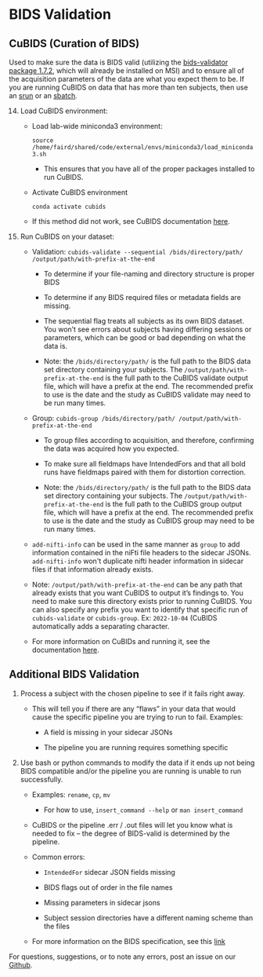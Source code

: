 # BIDS Validation

## CuBIDS (Curation of BIDS)

Used to make sure the data is BIDS valid (utilizing the [bids-validator package 1.7.2](https://cubids.readthedocs.io/en/latest/installation.html#:~:text=Now%20that%20we,%24), which will already be installed on MSI) and to ensure all of the acquisition parameters of the data are what you expect them to be. If you are running CuBIDS on data that has more than ten subjects, then use an [srun](slurm-params.md#srun) or an [sbatch](slurm-params.md#sbatch).

14. Load CuBIDS environment: 

    - Load lab-wide miniconda3 environment: 

        `source /home/faird/shared/code/external/envs/miniconda3/load_miniconda3.sh`

        - This ensures that you have all of the proper packages installed to run CuBIDS.

    - Activate CuBIDS environment

        `conda activate cubids`

    - If this method did not work, see CuBIDS documentation [here](https://cubids.readthedocs.io/en/latest/installation.html).

1. Run CuBIDS on your dataset:

    - Validation: `cubids-validate --sequential /bids/directory/path/ /output/path/with-prefix-at-the-end`

        - To determine if your file-naming and directory structure is proper BIDS

        - To determine if any BIDS required files or metadata fields are missing.

        - The sequential flag treats all subjects as its own BIDS dataset. You won’t see errors about subjects having differing sessions or parameters, which can be good or bad depending on what the data is.

        - Note: the `/bids/directory/path/` is the full path to the BIDS data set directory containing your subjects. The `/output/path/with-prefix-at-the-end` is the full path to the CuBIDS validate output file, which will have a prefix at the end. The recommended prefix to use is the date and the study as CuBIDS validate may need to be run many times.

    - Group: `cubids-group /bids/directory/path/ /output/path/with-prefix-at-the-end`

        - To group files according to acquisition, and therefore, confirming the data was acquired how you expected.

        - To make sure all fieldmaps have IntendedFors and that all bold runs have fieldmaps paired with them for distortion correction.

        - Note: the `/bids/directory/path/` is the full path to the BIDS data set directory containing your subjects. The `/output/path/with-prefix-at-the-end` is the full path to the CuBIDS group output file, which will have a prefix at the end. The recommended prefix to use is the date and the study as CuBIDS group may need to be run many times.

    - `add-nifti-info` can be used in the same manner as `group` to add information contained in the niFti file headers to the sidecar JSONs. `add-nifti-info` won't duplicate nifti header information in sidecar files if that information already exists.

    - Note: `/output/path/with-prefix-at-the-end` can be any path that already exists that you want CuBIDS to output it’s findings to. You need to make sure this directory exists prior to running CuBIDS. You can also specify any prefix you want to identify that specific run of `cubids-validate` or `cubids-group`. Ex: `2022-10-04` (CuBIDS automatically adds a separating character.

    - For more information on CuBIDs and running it, see the documentation [here](https://cubids.readthedocs.io/en/latest/index.html).

## Additional BIDS Validation 

1. Process a subject with the chosen pipeline to see if it fails right away. 

    - This will tell you if there are any “flaws” in your data that would cause the specific pipeline you are trying to run to fail. Examples:

        - A field is missing in your sidecar JSONs

        - The pipeline you are running requires something specific

2. Use bash or python commands to modify the data if it ends up not being BIDS compatible and/or the pipeline you are running is unable to run successfully.

    - Examples: `rename`, `cp`, `mv`

        - For how to use, `insert_command --help` or `man insert_command` 

    - CuBIDS or the pipeline .err / .out files will let you know what is needed to fix – the degree of BIDS-valid is determined by the pipeline.

    - Common errors: 

        - `IntendedFor` sidecar JSON fields missing

        - BIDS flags out of order in the file names

        - Missing parameters in sidecar jsons

        - Subject session directories have a different naming scheme than the files
        
    - For more information on the BIDS specification, see this [link](https://github.com/PennLINC/CuBIDS)

For questions, suggestions, or to note any errors, post an issue on our [Github](https://github.com/DCAN-Labs/cdni-brain/issues).
